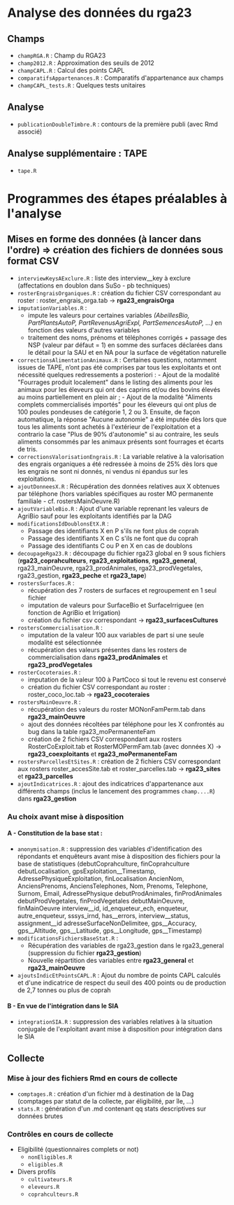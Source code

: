 # Analyse des données du rga23

## Champs
- `champRGA.R` : Champ du RGA23
- `champ2012.R` : Approximation des seuils de 2012
- `champCAPL.R` : Calcul des points CAPL
- `comparatifsAppartenances.R` : Comparatifs d'appartenance aux champs
- `champCAPL_tests.R` : Quelques tests unitaires
  
## Analyse
- `publicationDoubleTimbre.R` : contours de la première publi (avec Rmd associé)

## Analyse supplémentaire : TAPE
- `tape.R`


# Programmes des étapes préalables à l'analyse

## Mises en forme des données (à lancer dans l'ordre) => création des fichiers de données sous format CSV
- `interviewKeysAExclure.R` : liste des interview__key à exclure (affectations en doublon dans SuSo - pb techniques)
- `rosterEngraisOrganiques.R` : création du fichier CSV correspondant au roster : roster_engrais_orga.tab -> **rga23_engraisOrga**
- `imputationVariables.R` :
    - impute les valeurs pour certaines variables *(AbeillesBio, PartPlantsAutoP, PartRevenusAgriExpl, PartSemencesAutoP, ...)* en fonction des valeurs d'autres variables
    - traitement des noms, prénoms et téléphones corrigés + passage des NSP (valeur par défaut = 1) en somme des surfaces déclarées dans le détail pour la SAU et en NA pour la surface de végétation naturelle
- `correctionsAlimentationAnimaux.R` : Certaines questions, notamment issues de TAPE, n’ont pas été comprises par tous les exploitants et ont nécessité quelques redressements a posteriori : 
        - Ajout de la modalité "Fourrages produit localement" dans le listing des aliments pour les animaux pour les éleveurs qui ont des caprins et/ou des bovins élevés au moins partiellement en plein air ;
        - Ajout de la modalité "Aliments complets commercialisés importés" pour les éleveurs qui ont plus de 100 poules pondeuses de catégorie 1, 2 ou 3.
Ensuite, de façon automatique, la réponse "Aucune autonomie" a été imputée dès lors que tous les aliments sont achetés à l'extérieur de l'exploitation et a contrario la case "Plus de 90% d'autonomie" si au contraire, les seuls aliments consommés par les animaux présents sont fourrages et écarts de tris.
- `correctionsValorisationEngrais.R` : La variable relative à la valorisation des engrais organiques  a été redressée à moins de 25% dès lors que les engrais ne sont ni donnés, ni vendus ni épandus sur les exploitations.
- `ajoutDonneesX.R` : Récupération des données relatives aux X obtenues par téléphone (hors variables spécifiques au roster MO permanente familiale - cf. rostersMainOeuvre.R)
- `ajoutVariableBio.R` : Ajout d'une variable reprenant les valeurs de AgriBio sauf pour les exploitants identifiés par la DAG
- `modificationsIdDoublonsEtX.R` :
    - Passage des identifiants X en P s'ils ne font plus de coprah
    - Passage des identifiants X en C s'ils ne font que du coprah
    - Passage des identifiants C ou P en X en cas de doublons
- `decoupageRga23.R` : découpage du fichier rga23 global en 9 sous fichiers (**rga23_coprahculteurs**, **rga23_exploitations**, **rga23_general**, rga23_mainOeuvre, rga23_prodAnimales, rga23_prodVegetales, rga23_gestion, **rga23_peche** et **rga23_tape**)
- `rostersSurfaces.R` : 
    - récupération des 7 rosters de surfaces et regroupement en 1 seul fichier
    - imputation de valeurs pour SurfaceBio et SurfaceIrriguee (en fonction de AgriBio et Irrigation)
    - création du fichier csv correspondant -> **rga23_surfacesCultures**
- `rostersCommercialisation.R` :
    - imputation de la valeur 100 aux variables de part si une seule modalité est sélectionnée
    - récupération des valeurs présentes dans les rosters de commercialisation dans **rga23_prodAnimales** et **rga23_prodVegetales**
- `rosterCocoteraies.R` :
    - imputation de la valeur 100 à PartCoco si tout le revenu est conservé
    - création du fichier CSV correspondant au roster : roster_coco_loc.tab -> **rga23_cocoteraies**
- `rostersMainOeuvre.R` :
    - récupération des valeurs du roster MONonFamPerm.tab dans **rga23_mainOeuvre**
    - ajout des données récoltées par téléphone pour les X confrontés au bug dans la table rga23_moPermanenteFam
    - création de 2 fichiers CSV correspondant aux rosters RosterCoExploit.tab et RosterMOPermFam.tab (avec données X) -> **rga23_coexploitants** et **rga23_moPermanenteFam**
- `rostersParcellesEtSites.R` : création de 2 fichiers CSV correspondant aux rosters roster_accesSite.tab et roster_parcelles.tab -> **rga23_sites** et **rga23_parcelles**
- `ajoutIndicatrices.R` : ajout des indicatrices d'appartenance aux différents champs (inclus le lancement des programmes `champ....R`) dans **rga23_gestion**
### Au choix avant mise à disposition
#### A - Constitution de la base stat :
- `anonymisation.R` : suppression des variables d'identification des répondants et enquêteurs avant mise à disposition des fichiers pour la base de statistiques (debutCoprahculture, finCoprahculture debutLocalisation, gpsExploitation__Timestamp, AdressePhysiqueExploitation, finLocalisation AncienNom, AnciensPrenoms, AnciensTelephones, Nom, Prenoms, Telephone, Surnom, Email, AdressePhysique debutProdAnimales, finProdAnimales debutProdVegetales, finProdVegetales debutMainOeuvre, finMainOeuvre interview__id, id_enqueteur_ech, enqueteur, autre_enqueteur, sssys_irnd, has__errors, interview__status, assignment__id adresseSurfaceNonDelimitee, gps__Accuracy, gps__Altitude, gps__Latitude, gps__Longitude, gps__Timestamp)
- `modificationsFichiersBaseStat.R` : 
    - Récupération des variables de rga23_gestion dans le rga23_general (suppression du fichier **rga23_gestion**)
    - Nouvelle répartition des variables entre **rga23_general** et **rga23_mainOeuvre**
- `ajoutsIndicEtPointsCAPL.R` : Ajout du nombre de points CAPL calculés et d'une indicatrice de respect du seuil des 400 points ou de production de 2,7 tonnes ou plus de coprah
#### B - En vue de l'intégration dans le SIA
- `integrationSIA.R` : suppression des variables relatives à la situation conjugale de l'exploitant avant mise à disposition pour intégration dans le SIA

## Collecte
### Mise à jour des fichiers Rmd en cours de collecte
- `comptages.R` : création d'un fichier md à destination de la Dag (comptages par statut de la collecte, par éligibilité, par île, ...)
- `stats.R` : génération d'un .md contenant qq stats descriptives sur données brutes
### Contrôles en cours de collecte
- Eligibilité (questionnaires complets or not)
	- `nonEligibles.R`
	- `eligibles.R`
- Divers profils
	- `cultivateurs.R`
	- `eleveurs.R`
	- `coprahculteurs.R`
